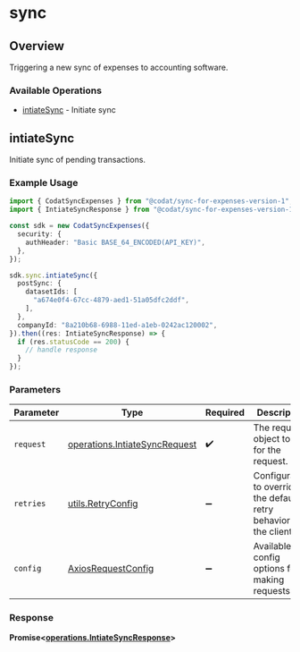# sync

## Overview

Triggering a new sync of expenses to accounting software.

### Available Operations

* [intiateSync](#intiatesync) - Initiate sync

## intiateSync

Initiate sync of pending transactions.

### Example Usage

```typescript
import { CodatSyncExpenses } from "@codat/sync-for-expenses-version-1";
import { IntiateSyncResponse } from "@codat/sync-for-expenses-version-1/dist/sdk/models/operations";

const sdk = new CodatSyncExpenses({
  security: {
    authHeader: "Basic BASE_64_ENCODED(API_KEY)",
  },
});

sdk.sync.intiateSync({
  postSync: {
    datasetIds: [
      "a674e0f4-67cc-4879-aed1-51a05dfc2ddf",
    ],
  },
  companyId: "8a210b68-6988-11ed-a1eb-0242ac120002",
}).then((res: IntiateSyncResponse) => {
  if (res.statusCode == 200) {
    // handle response
  }
});
```

### Parameters

| Parameter                                                                      | Type                                                                           | Required                                                                       | Description                                                                    |
| ------------------------------------------------------------------------------ | ------------------------------------------------------------------------------ | ------------------------------------------------------------------------------ | ------------------------------------------------------------------------------ |
| `request`                                                                      | [operations.IntiateSyncRequest](../../models/operations/intiatesyncrequest.md) | :heavy_check_mark:                                                             | The request object to use for the request.                                     |
| `retries`                                                                      | [utils.RetryConfig](../../models/utils/retryconfig.md)                         | :heavy_minus_sign:                                                             | Configuration to override the default retry behavior of the client.            |
| `config`                                                                       | [AxiosRequestConfig](https://axios-http.com/docs/req_config)                   | :heavy_minus_sign:                                                             | Available config options for making requests.                                  |


### Response

**Promise<[operations.IntiateSyncResponse](../../models/operations/intiatesyncresponse.md)>**

